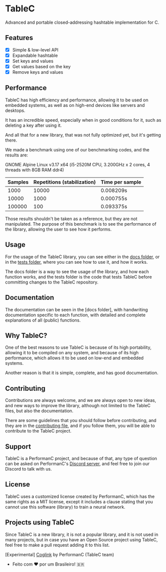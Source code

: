 # TableC

Advanced and portable closed-addressing hashtable implementation for C.

## Features

- [x] Simple & low-level API
- [x] Expandable hashtable
- [x] Set keys and values
- [x] Get values based on the key
- [x] Remove keys and values

## Performance

TableC has high efficiency and performance, allowing it to be used on embedded systems, as well as on high-end devices like servers and desktops.

It has an incredible speed, especially when in good conditions for it, such as deleting a key after using it.

And all that for a new library, that was not fully optimized yet, but it's getting there.

We made a benchmark using one of our benchmarking codes, and the results are:

GNOME Alpine Linux v3.17 x64 (i5-2520M CPU, 3.200GHz x 2 cores, 4 threads with 8GB RAM ddr4)

| Samples | Repetitions (stabilization) | Time per sample |
| ------- | --------------------------- | --------------- |
| 1000    | 10000                       | 0.008209s       |
| 10000   | 1000                        | 0.000755s       |
| 100000  | 100                         | 0.093375s       |

Those results shouldn't be taken as a reference, but they are not manipulated. The purpose of this benchmark is to see the performance of the library, allowing the user to see how it performs.

## Usage

For the usage of the TableC library, you can see either in the [docs folder](docs/en-us/about.md), or in the [tests folder](tests/special_cases.c), where you can see how to use it, and how it works.

The docs folder is a way to see the usage of the library, and how each function works, and the tests folder is the code that tests TableC before committing changes to the TableC repository.

## Documentation

The documentation can be seen in the [docs folder], with handwriting documentation specific to each function, with detailed and complete explanations of all (public) functions.

## Why TableC?

One of the best reasons to use TableC is because of its high portability, allowing it to be compiled on any system, and because of its high performance, which allows it to be used on low-end and embedded systems.

Another reason is that it is simple, complete, and has good documentation.

## Contributing

Contributions are always welcome, and we are always open to new ideas, and new ways to improve the library, although not limited to the TableC files, but also the documentation.

There are some guidelines that you should follow before contributing, and they are in the [contributing file](CONTRIBUTING.md), and if you follow them, you will be able to contribute to the TableC project.

## Support

TableC is a PerformanC project, and because of that, any type of question can be asked on PerformanC's [Discord server](https://discord.gg/uPveNfTuCJ), and feel free to join our Discord to talk with us.

## License

TableC uses a customized license created by PerformanC, which has the same rights as a MIT license, except it includes a clause stating that you cannot use this software (library) to train a neural network.

## Projects using TableC

Since TableC is a new library, it is not a popular library, and it is not used in many projects, but in case you have an Open Source project using TableC, feel free to make a pull request adding it to this list.

[Experimental] [Coglink](https://github.com/PerformanC/Coglink) by PerformanC (TableC team)

* Feito com :heart: por um Brasileiro! 🇧🇷